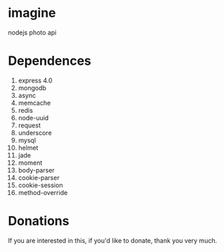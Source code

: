 imagine
=======

nodejs photo api

Dependences
=======

1. express 4.0
2. mongodb
3. async
4. memcache
5. redis
6. node-uuid
7. request
8. underscore
9. mysql
10. helmet
11. jade
12. moment
12. body-parser
13. cookie-parser
14. cookie-session
15. method-override

Donations
=======

If you are interested in this, if you'd like to donate, thank you very much.
